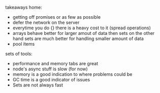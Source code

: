takeaways home:
- getting off promises or as few as possible 
- defer the network on the server
- everytime you do {} there is a heavy cost to it (spread operations)
- arrays behave better for larger amout of data then sets on the other hand sets are much better for handling smaller amount of data
- pool items

sets of tools: 
- performance and memory tabs are great
- node's async stuff is slow (for now)
- memory is a good indication to where problems could be
- GC time is a good indicator of issues
- Sets are not always fast
